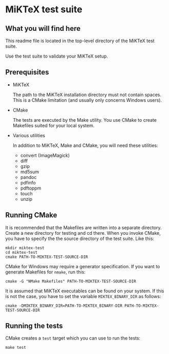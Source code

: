 # MiKTeX test suite

## What you will find here

This readme file is located in the top-level directory of the MiKTeX
test suite.

Use the test suite to validate your MiKTeX setup.

## Prerequisites

* MiKTeX

  The path to the MiKTeX installation directory must not contain
  spaces.  This is a CMake limitation (and usually only concerns
  Windows users).

* CMake

  The tests are executed by the Make utility.  You use CMake to create
  Makefiles suited for your local system.

* Various utilities

  In addition to MiKTeX, Make and CMake, you will need these
  utilities:

  * convert (ImageMagick)
  * diff
  * gzip
  * md5sum
  * pandoc
  * pdfinfo
  * pdftoppm
  * touch
  * unzip

## Running CMake

It is recommended that the Makefiles are written into a separate
directory. Create a new directory for testing and cd there.  When you
invoke CMake, you have to specify the the source directory of the test
suite.  Like this:

    mkdir miktex-test
	cd miktex-test
    cmake PATH-TO-MIKTEX-TEST-SOURCE-DIR
	
CMake for Windows may require a generator specification.  If you want
to generate Makefiles for `nmake`, run this:

    cmake -G "NMake Makefiles" PATH-TO-MIKTEX-TEST-SOURCE-DIR
	
It is assumed that MiKTeX executables can be found on your system.  If
this is not the case, you have to set the variable `MIKTEX_BINARY_DIR`
as follows:

    cmake -DMIKTEX_BINARY_DIR=PATH-TO-MIKTEX_BINARY-DIR PATH-TO-MIKTEX-TEST-SOURCE-DIR
	
## Running the tests

CMake creates a `test` target which you can use to run the tests:

    make test
